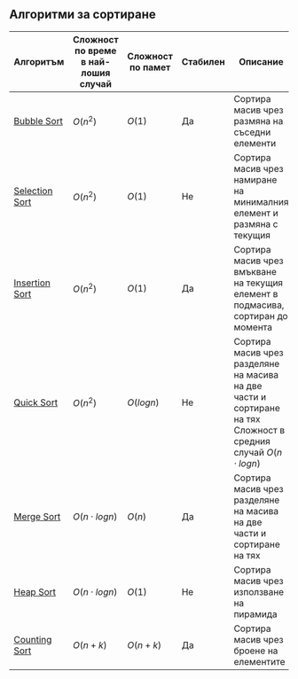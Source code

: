 ## Алгоритми за сортиране

| Алгоритъм | Сложност по време в най-лошия случай | Сложност по памет | Стабилен | Описание |
| --- | --- | --- | --- | --- |
| [Bubble Sort](<./BubbleSort/>) | $O(n^2)$ | $O(1)$ | Да | Сортира масив чрез размяна на съседни елементи |
| [Selection Sort](<./SelectionSort/>) | $O(n^2)$ | $O(1)$ | Не | Сортира масив чрез намиране на минималния елемент и размяна с текущия |
| [Insertion Sort](<./InsertionSort/>) | $O(n^2)$ | $O(1)$ | Да | Сортира масив чрез вмъкване на текущия елемент в подмасива, сортиран до момента |
| [Quick Sort](<./QuickSort/>) | $O(n^2)$ | $O(log n)$| Не | Сортира масив чрез разделяне на масива на две части и сортиране на тях <br> Сложност в средния случай $O(n \cdot log n)$|
| [Merge Sort](<./MergeSort/>) | $O(n \cdot log n)$ | $O(n)$ | Да | Сортира масив чрез разделяне на масива на две части и сортиране на тях |
| [Heap Sort](<./HeapSort/>) | $O(n \cdot log n)$ | $O(1)$ | Не | Сортира масив чрез използване на пирамида |
| [Counting Sort](<./CountingSort/>) | $O(n + k)$ | $O(n + k)$ | Да | Сортира масив чрез броене на елементите |
